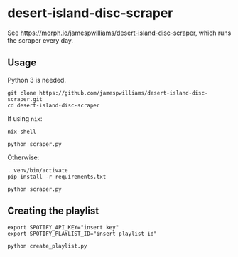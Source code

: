 # desert-island-disc-scraper

See https://morph.io/jamespwilliams/desert-island-disc-scraper, which runs
the scraper every day.

## Usage

Python 3 is needed.

```console
git clone https://github.com/jamespwilliams/desert-island-disc-scraper.git
cd desert-island-disc-scraper
```

If using `nix`:

```console
nix-shell

python scraper.py
```

Otherwise:

```console
. venv/bin/activate
pip install -r requirements.txt

python scraper.py
```

## Creating the playlist

```console
export SPOTIFY_API_KEY="insert key"
export SPOTIFY_PLAYLIST_ID="insert playlist id"

python create_playlist.py
```
